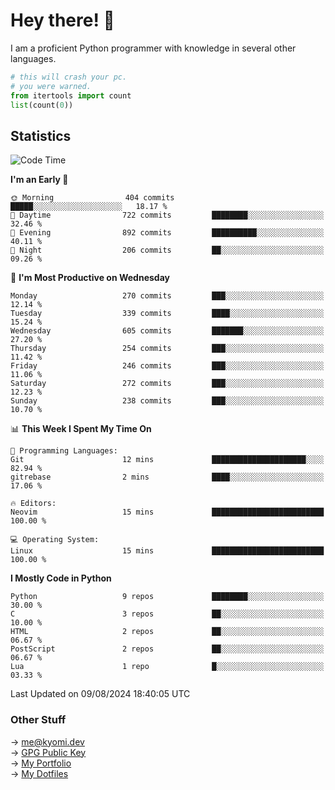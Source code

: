 # Hey there! 👋

I am a proficient Python programmer with knowledge in several other languages.

```py
# this will crash your pc.
# you were warned.
from itertools import count
list(count(0))
```

## Statistics
<!--START_SECTION:waka-->
![Code Time](http://img.shields.io/badge/Code%20Time-1%2C520%20hrs%2033%20mins-blue)

**I'm an Early 🐤** 

```text
🌞 Morning                404 commits         █████░░░░░░░░░░░░░░░░░░░░   18.17 % 
🌆 Daytime                722 commits         ████████░░░░░░░░░░░░░░░░░   32.46 % 
🌃 Evening                892 commits         ██████████░░░░░░░░░░░░░░░   40.11 % 
🌙 Night                  206 commits         ██░░░░░░░░░░░░░░░░░░░░░░░   09.26 % 
```
📅 **I'm Most Productive on Wednesday** 

```text
Monday                   270 commits         ███░░░░░░░░░░░░░░░░░░░░░░   12.14 % 
Tuesday                  339 commits         ████░░░░░░░░░░░░░░░░░░░░░   15.24 % 
Wednesday                605 commits         ███████░░░░░░░░░░░░░░░░░░   27.20 % 
Thursday                 254 commits         ███░░░░░░░░░░░░░░░░░░░░░░   11.42 % 
Friday                   246 commits         ███░░░░░░░░░░░░░░░░░░░░░░   11.06 % 
Saturday                 272 commits         ███░░░░░░░░░░░░░░░░░░░░░░   12.23 % 
Sunday                   238 commits         ███░░░░░░░░░░░░░░░░░░░░░░   10.70 % 
```


📊 **This Week I Spent My Time On** 

```text
💬 Programming Languages: 
Git                      12 mins             █████████████████████░░░░   82.94 % 
gitrebase                2 mins              ████░░░░░░░░░░░░░░░░░░░░░   17.06 % 

🔥 Editors: 
Neovim                   15 mins             █████████████████████████   100.00 % 

💻 Operating System: 
Linux                    15 mins             █████████████████████████   100.00 % 
```

**I Mostly Code in Python** 

```text
Python                   9 repos             ████████░░░░░░░░░░░░░░░░░   30.00 % 
C                        3 repos             ██░░░░░░░░░░░░░░░░░░░░░░░   10.00 % 
HTML                     2 repos             ██░░░░░░░░░░░░░░░░░░░░░░░   06.67 % 
PostScript               2 repos             ██░░░░░░░░░░░░░░░░░░░░░░░   06.67 % 
Lua                      1 repo              █░░░░░░░░░░░░░░░░░░░░░░░░   03.33 % 
```




 Last Updated on 09/08/2024 18:40:05 UTC
<!--END_SECTION:waka-->

### Other Stuff

→ [me@kyomi.dev](mailto:me@kyomi.dev)\
→ [GPG Public Key](https://github.com/bitterteriyaki.gpg)\
→ [My Portfolio](https://kyomi.dev)\
→ [My Dotfiles](https://github.com/bitterteriyaki/dotfiles)
